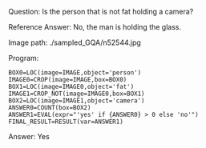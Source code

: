 Question: Is the person that is not fat holding a camera?

Reference Answer: No, the man is holding the glass.

Image path: ./sampled_GQA/n52544.jpg

Program:

```
BOX0=LOC(image=IMAGE,object='person')
IMAGE0=CROP(image=IMAGE,box=BOX0)
BOX1=LOC(image=IMAGE0,object='fat')
IMAGE1=CROP_NOT(image=IMAGE0,box=BOX1)
BOX2=LOC(image=IMAGE1,object='camera')
ANSWER0=COUNT(box=BOX2)
ANSWER1=EVAL(expr="'yes' if {ANSWER0} > 0 else 'no'")
FINAL_RESULT=RESULT(var=ANSWER1)
```
Answer: Yes

